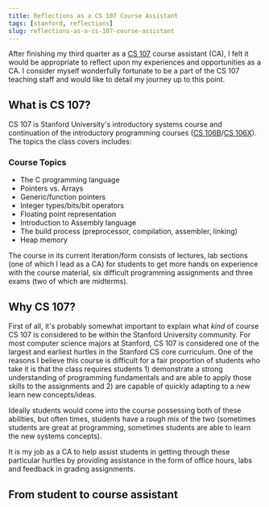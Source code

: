 ```yaml
---
title: Reflections as a CS 107 Course Assistant
tags: [stanford, reflections]
slug: reflections-as-a-cs-107-course-assistant
---
```


After finishing my third quarter as a [CS 107](https://cs107.stanford.edu) course assistant (CA), I felt it would be appropriate to reflect upon my experiences and opportunities as a CA. I consider myself wonderfully fortunate to be a part of the CS 107 teaching staff and would like to detail my journey up to this point.

## What is CS 107?

CS 107 is Stanford University's introductory systems course and continuation of the introductory programming courses ([CS 106B](https://cs106b.stanford.edu)/[CS 106X](https://cs106x.stanford.edu)). The topics the class covers includes:

### Course Topics

- The C programming language
- Pointers vs. Arrays
- Generic/function pointers
- Integer types/bits/bit operators
- Floating point representation
- Introduction to Assembly language
- The build process (preprocessor, compilation, assembler, linking)
- Heap memory

The course in its current iteration/form consists of lectures, lab sections (one of which I lead as a CA) for students to get more hands on experience with the course material, six difficult programming assignments and three exams (two of which are midterms).

## Why CS 107?

First of all, it's probably somewhat important to explain what _kind_ of course CS 107 is considered to be within the Stanford University community. For most computer science majors at Stanford, CS 107 is considered one of the largest and earliest hurtles in the Stanford CS core curriculum. One of the reasons I believe this course is difficult for a fair proportion of students who take it is that the class requires students 1) demonstrate a strong understanding of programming fundamentals and are able to apply those skills to the assignments and 2) are capable of quickly adapting to a new learn new concepts/ideas.

Ideally students would come into the course possessing both of these abilities, but often times, students have a rough mix of the two (sometimes students are great at programming, sometimes students are able to learn the new systems concepts).

It is my job as a CA to help assist students in getting through these particular hurtles by providing assistance in the form of office hours, labs and feedback in grading assignments. 

## From student to course assistant